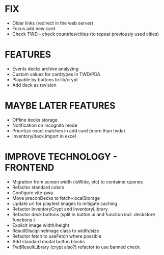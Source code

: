 # FIX
- Older links (redirect in the web server)
- Focus add new card
- Check TWD - check countries/cities (to repeat previously used cities)

# FEATURES
- Events decks archive analyzing
- Custom values for cardtypes in TWD/PDA
- Playable by buttons to lib/crypt
- Add deck as revision

# MAYBE LATER FEATURES
- Offline decks storage
- Notification on Incognito mode
- Prioritize exact matches in add card (more than twda)
- Inventory/deck import in excel

# IMPROVE TECHNOLOGY - FRONTEND
- Migration from screen width (isWide, etc) to container queries
- Refactor standard colors
- Configure vite-pwa
- Move preconDecks to fetch+localStorage
- Update url for playtest images to mitigate caching
- Refactor InventoryCrypt and InventoryLibrary
- Refactor deck buttons (split in button ui and function incl. deckstore functions )
- Explicit image width/height
- ResultDisciplineImage class to width/size
- Refactor fetch to useFetch where possible
- Add standard modal button blocks
- TwdResultLibrary (crypt also?) refactor to use banned check
